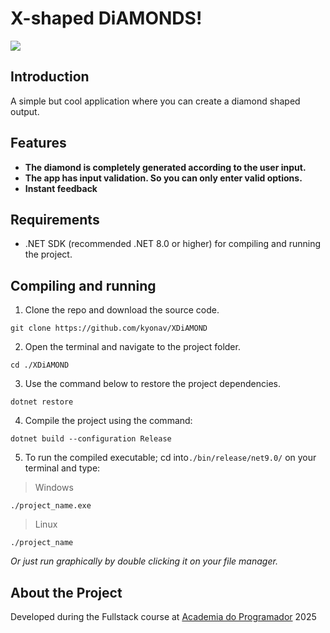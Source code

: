 # X-shaped DiAMONDS!

![](https://i.imgur.com/Q6Sz0FT.gif)

## Introduction

A simple but cool application where you can create a diamond shaped output.

## Features

- **The diamond is completely generated according to the user input.**
- **The app has input validation. So you can only enter valid options.** 
- **Instant feedback**

## Requirements

- .NET SDK (recommended .NET 8.0 or higher) for compiling and running the project.

## Compiling and running

1. Clone the repo and download the source code.
```
git clone https://github.com/kyonav/XDiAMOND
```

2. Open the terminal and navigate to the project folder.
```
cd ./XDiAMOND
```

3. Use the command below to restore the project dependencies.

```
dotnet restore
```

4. Compile the project using the command:

```
dotnet build --configuration Release
```

5. To run the compiled executable; cd into`./bin/release/net9.0/` on your terminal and type:

> Windows
```
./project_name.exe
```

> Linux
```
./project_name
```

*Or just run graphically by double clicking it on your file manager.*

## About the Project

Developed during the Fullstack course at [Academia do Programador](https://www.academiadoprogramador.net) 2025